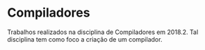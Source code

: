 # Compiladores
Trabalhos realizados na disciplina de Compiladores em 2018.2. Tal disciplina tem como foco a criação de um compilador.
